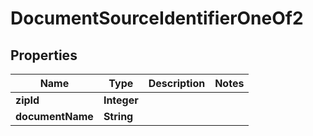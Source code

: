 

# DocumentSourceIdentifierOneOf2


## Properties

| Name | Type | Description | Notes |
|------------ | ------------- | ------------- | -------------|
|**zipId** | **Integer** |  |  |
|**documentName** | **String** |  |  |



